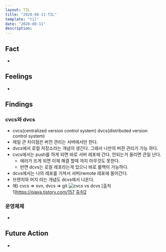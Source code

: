 ```yaml
---
layout: TIL
title: "2020-08-11-TIL"
template: "til"
date: "2020-08-11"
description:
---
```

## Fact
-
## Feelings
-
## Findings
### cvcs와 dvcs
- cvcs(centralized version control system) dvcs(distributed version control system)
- 제일 큰 차이점은 버전 관리는 서버에서만 한다.
- dvcs에서 로컬 저장소라는 개념이 생긴다. 그래서 나만의 버젼 관리가 가능 하다.
- cvcs에서는 push를 하게 되면 바로 서버 레포에 간다. 안되는거 올리면 큰일 난다.
  - 에러가 뜨게 되면 이제 해결 할때 까지 아무것도 못한다.
  - 반면 dcvs는 로컬 레포라는게 있으니 바로 롤백이 가능하다.
- dcvs에서는 나의 레포를 거쳐서 서버/remote 레포에 들어간다.
- 브렌치와 머지 라는 개념도 dcvs에서 나온다.
- 예) cvcs => svn, dvcs => git
![cvcs vs dcvs](https://img1.daumcdn.net/thumb/R1280x0/?scode=mtistory2&fname=https%3A%2F%2Fblog.kakaocdn.net%2Fdn%2Fqk7An%2FbtquWMsGzVd%2FM4KLg38gWvJJI9h1DqEjQ1%2Fimg.jpg)
[출처1]<https://ojava.tistory.com/157>
[출처2](https://dzzienki.tistory.com/46)
### 운영체제
-
## Future Action
-